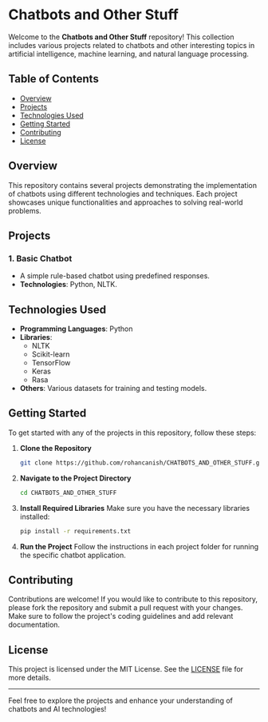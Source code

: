 
# Chatbots and Other Stuff

Welcome to the **Chatbots and Other Stuff** repository! This collection includes various projects related to chatbots and other interesting topics in artificial intelligence, machine learning, and natural language processing.

## Table of Contents

- [Overview](#overview)
- [Projects](#projects)
- [Technologies Used](#technologies-used)
- [Getting Started](#getting-started)
- [Contributing](#contributing)
- [License](#license)

## Overview

This repository contains several projects demonstrating the implementation of chatbots using different technologies and techniques. Each project showcases unique functionalities and approaches to solving real-world problems.

## Projects

### 1. Basic Chatbot
- A simple rule-based chatbot using predefined responses.
- **Technologies**: Python, NLTK.



## Technologies Used

- **Programming Languages**: Python
- **Libraries**: 
  - NLTK
  - Scikit-learn
  - TensorFlow
  - Keras
  - Rasa
- **Others**: Various datasets for training and testing models.

## Getting Started

To get started with any of the projects in this repository, follow these steps:

1. **Clone the Repository**
   ```bash
   git clone https://github.com/rohancanish/CHATBOTS_AND_OTHER_STUFF.git
   ```

2. **Navigate to the Project Directory**
   ```bash
   cd CHATBOTS_AND_OTHER_STUFF
   ```

3. **Install Required Libraries**
   Make sure you have the necessary libraries installed:
   ```bash
   pip install -r requirements.txt
   ```

4. **Run the Project**
   Follow the instructions in each project folder for running the specific chatbot application.

## Contributing

Contributions are welcome! If you would like to contribute to this repository, please fork the repository and submit a pull request with your changes. Make sure to follow the project's coding guidelines and add relevant documentation.

## License

This project is licensed under the MIT License. See the [LICENSE](LICENSE) file for more details.

---

Feel free to explore the projects and enhance your understanding of chatbots and AI technologies!
